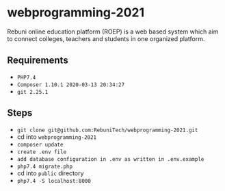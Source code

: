 # webprogramming-2021
Rebuni online education platform (ROEP) is a web based system which aim to connect colleges, teachers and students in one organized platform.

## Requirements 
* `PHP7.4`
* `Composer 1.10.1 2020-03-13 20:34:27`
* `git 2.25.1`

## Steps
* `git clone git@github.com:RebuniTech/webprogramming-2021.git`
* cd into `webprogramming-2021`
* `composer update`
* `create .env file`
* `add database configuration in .env as written in .env.example`
* `php7.4 migrate.php`
* cd into `public` directory
* `php7.4 -S localhost:8000`
